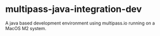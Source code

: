 # multipass-java-integration-dev
A java based development environment using multipass.io running on a MacOS M2 system.
